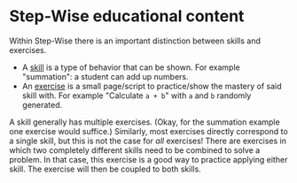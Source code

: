 # Step-Wise educational content

Within Step-Wise there is an important distinction between skills and exercises.

- A [skill](skills/) is a type of behavior that can be shown. For example "summation": a student can add up numbers.
- An [exercise](exercises/) is a small page/script to practice/show the mastery of said skill with. For example "Calculate `a + b`" with `a` and `b` randomly generated.

A skill generally has multiple exercises. (Okay, for the summation example one exercise would suffice.) Similarly, most exercises directly correspond to a single skill, but this is not the case for *all* exercises! There are exercises in which two completely different skills need to be combined to solve a problem. In that case, this exercise is a good way to practice applying either skill. The exercise will then be coupled to both skills.